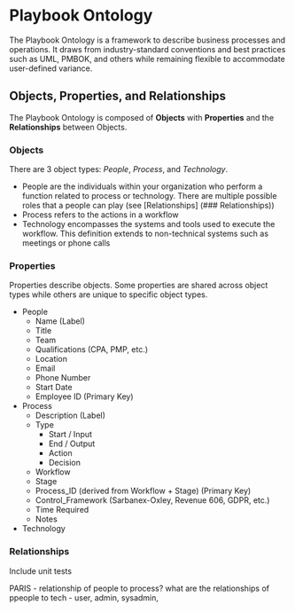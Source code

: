 # Playbook Ontology

The Playbook Ontology is a framework to describe business processes and operations.
It draws from industry-standard conventions and best practices such as UML,
PMBOK, and others while remaining flexible to accommodate user-defined variance.

## Objects, Properties, and Relationships

The Playbook Ontology is composed of **Objects** with **Properties** and the **Relationships**
between Objects.

### Objects

There are 3 object types: *People*, *Process*, and *Technology*.

* People are the individuals within your organization who perform a function related to process
or technology. There are multiple possible roles that a people can play (see [Relationships] (### Relationships))
* Process refers to the actions in a workflow
* Technology encompasses the systems and tools used to execute the workflow. This
definition extends to non-technical systems such as meetings or phone calls

### Properties

Properties describe objects. Some properties are shared across object types while
others are unique to specific object types.

* People
  * Name (Label)
  * Title
  * Team
  * Qualifications (CPA, PMP, etc.)
  * Location
  * Email
  * Phone Number
  * Start Date
  * Employee ID (Primary Key)
* Process
  * Description (Label)
  * Type
    * Start / Input
    * End / Output
    * Action
    * Decision
  * Workflow
  * Stage
  * Process_ID (derived from Workflow + Stage) (Primary Key)
  * Control_Framework (Sarbanex-Oxley, Revenue 606, GDPR, etc.)
  * Time Required
  * Notes
* Technology

### Relationships






Include unit tests





PARIS - relationship of people to process?
what are the relationships of ppeople to tech - user, admin, sysadmin,   
